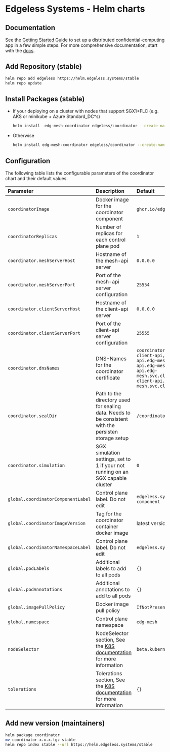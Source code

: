 # Edgeless Systems - Helm charts

## Documentation

See the [Getting Started Guide](TODO) to set up a distributed confidential-computing app in a few simple steps. 
For more comprehensive documentation, start with the [docs](TODO).

## Add Repository (stable)

```bash
helm repo add edgeless https://helm.edgeless.systems/stable
helm repo update
```

## Install Packages (stable)

* If your deploying on a cluster with nodes that support SGX1+FLC (e.g. AKS or minikube + Azure Standard_DC*s)

    ```bash
    helm install  edg-mesh-coordinator edgeless/coordinator --create-namespace edg-mesh
    ```

* Otherwise

    ```bash
    helm install edg-mesh-coordinator edgeless/coordinator --create-namespace edg-mesh --set coordinator.resources=null --set coordinator.simulation=1 --set tolerations=null
    ```

## Configuration

The following table lists the configurable parameters of the coordinator chart and
their default values.

| Parameter                                   | Description                                                                                                                                                                           | Default                              |
|:--------------------------------------------|:--------------------------------------------------------------------------------------------------------------------------------------------------------------------------------------|:-------------------------------------|
| `coordinatorImage`                           | Docker image for the coordinator component                                                                                                                          | `ghcr.io/edgelesssys/coordinator`       |
| `coordinatorReplicas`                        | Number of replicas for each control plane pod                                                                                                                                         | `1`                                  |                              |                             |
| `coordinator.meshServerHost`           | Hostname of the mesh-api server                                                                                                                                                       | `0.0.0.0` |
| `coordinator.meshServerPort`           | Port of the mesh-api server configuration                                                                                                                 | `25554` |
| `coordinator.clientServerHost`         | Hostname of the client-api server                                                                                                                                                     | `0.0.0.0` |
| `coordinator.clientServerPort`         | Port of the client-api server configuration                                                                                                        | `25555` |
| `coordinator.dnsNames`      | DNS-Names for the coordinator certificate                                                                                                    | `coordinator-mesh-api,coordinator-client-api,coordinator-mesh-api.edg-mesh,coordinator-client-api.edg-mesh,coordinator-mesh-api.edg-mesh.svc.cluster.local,coordinator-client-api.edg-mesh.svc.cluster.local` |
| `coordinator.sealDir`       | Path to the directory used for sealing data. Needs to be consistent with the persisten storage setup                                                                                  | `/coordinator/data/` |
| `coordinator.simulation`                  | SGX simulation settings, set to 1 if your not running on an SGX capable cluster                                                                                                        | `0` |
| `global.coordinatorComponentLabel`           | Control plane label. Do not edit                                                                                                                                                      | `edgeless.systems/control-plane-component` |
| `global.coordinatorImageVersion`             | Tag for the coordinator container docker image                                                                                                                                         | latest version                       |
| `global.coordinatorNamespaceLabel`           | Control plane label. Do not edit                                                                                                                                                      | `edgeless.systems/control-plane-ns`        |                                                                                                                                    |                                 |
| `global.podLabels`                          | Additional labels to add to all pods                                                                                                                                                  | `{}`                                 |
| `global.podAnnotations`                     | Additional annotations to add to all pods                                                                                                                                             | `{}`                                 |                    |
| `global.imagePullPolicy`                    | Docker image pull policy                                                                                                                                                              | `IfNotPresent`                       |                     |
| `global.namespace`                          | Control plane namespace                                                                                                                                                               | `edg-mesh`                            |
| `nodeSelector`                        | NodeSelector section, See the [K8S documentation](https://kubernetes.io/docs/concepts/configuration/assign-pod-node/#nodeselector) for more information                                   | `beta.kubernetes.io/os: linux`                                 |
| `tolerations`                        | Tolerations section, See the [K8S documentation](https://kubernetes.io/docs/concepts/scheduling-eviction/taint-and-toleration/) for more information                                   | `{}`                                 |

## Add new version (maintainers)

```bash
helm package coordinator
mv coordinator-x.x.x.tgz stable
helm repo index stable --url https://helm.edgeless.systems/stable
```
